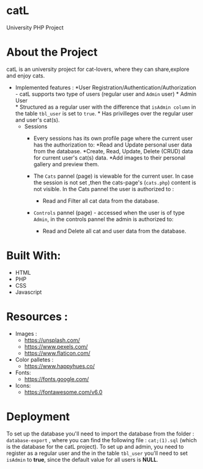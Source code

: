 # catL
University PHP Project 

# About the Project
catL is an university project for cat-lovers, where they can share,explore and enjoy cats. 
 
* Implemented features :
    *User Registration/Authentication/Authorization - catL supports two type of users (regular user and ```Admin``` user)
        * Admin User    
            * Structured as a regular user with the difference that ```isAdmin column``` in the table ```tbl_user``` is set to ```true```.
            * Has privilleges over the regular user and user's cat(s).
    * Sessions
        * Every sessions has its own profile page where the current user has the authorization to:
            *Read and Update personal user data from the database.
            *Create, Read, Update, Delete (CRUD) data for current user's cat(s) data.
            *Add images to their personal gallery and preview them.
        * The ```Cats``` pannel (page) is viewable for the current user. In case the session is not set ,then the cats-page's (```cats.php```) content is not visible. In the Cats pannel the user is authorized to :
            * Read and Filter all cat data from the database.

        * ```Controls``` pannel (page)  - accessed when the user is of type ```Admin```, in the controls pannel the admin is authorized to:
            * Read and Delete all cat and user data from the database.


# Built With:
* HTML
* PHP
* CSS
* Javascript


# Resources :
* Images : 
    * https://unsplash.com/
    * https://www.pexels.com/
    * https://www.flaticon.com/
* Color palletes :
    * https://www.happyhues.co/
* Fonts:
    * https://fonts.google.com/
* Icons:
    * https://fontawesome.com/v6.0

# Deployment
To set up the database you'll need to import the database from the folder : ```database-export``` , where you can find the following file : ```cat;(1).sql``` (which is the database for the catL project).
To set up and admin, you need to register as a regular user and the in the table ```tbl_user``` you'll need to set ```isAdmin``` to **true**, since the default value for all users is **NULL**.
